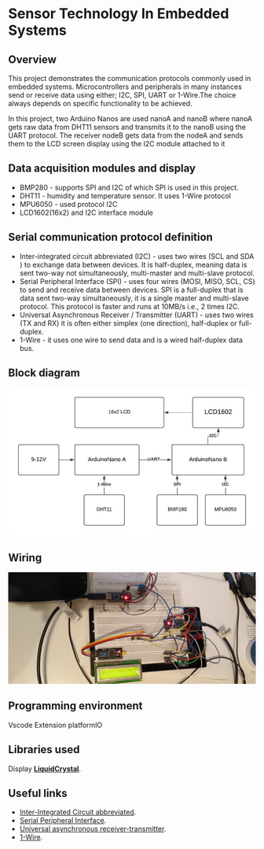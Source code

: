 # Sensor Technology  In Embedded Systems

## Overview 
This project demonstrates the communication protocols commonly used in embedded systems. Microcontrollers and peripherals in many instances send or receive data using either; I2C, SPI, UART or 1-Wire.The choice always depends on specific functionality to be achieved.

In this project, two Arduino Nanos are used nanoA and nanoB where nanoA gets raw data from DHT11 sensors and transmits it to the nanoB using the UART protocol. The receiver nodeB gets data from the nodeA and sends them to the LCD screen display using the I2C module attached to it



## Data acquisition modules and display
* BMP280 - supports SPI and I2C of which SPI is used in this project.
* DHT11 -  humidity and temperature sensor. It uses 1-Wire protocol
* MPU6050 - used protocol I2C 
* LCD1602(16x2) and  I2C interface module

## Serial communication protocol definition 
* Inter-integrated circuit abbreviated (I2C) -  uses two wires (SCL and SDA ) to exchange data between devices. It is half-duplex, meaning data is sent two-way not simultaneously, multi-master and multi-slave protocol.
* Serial Peripheral Interface (SPI) - uses four wires (MOSI, MISO, SCL, CS) to send and receive data between devices. SPI is a full-duplex that is data sent two-way simultaneously, it is a single master and multi-slave protocol.
  This protocol is faster and runs at 10MB/s i.e., 2 times  I2C.
* Universal Asynchronous Receiver / Transmitter (UART) - uses two wires (TX and RX) it is often either simplex (one direction), half-duplex or full-duplex.
* 1-Wire - it uses one wire to send data and is a wired half-duplex data bus.

## Block diagram
![Block diagram](https://github.com/embedded-code-Portfolio/Sensor-Project/blob/fa9cbc1b81b3509137abf0c5a0b017d4a78c91ad/Nano_sensor_diagram.jpeg)

## Wiring
![Wirig](https://github.com/embedded-code-Portfolio/Sensor-Project/blob/a138ee29309db54c5fcca23a53854dee94d8e331/wiring.jpg)


## Programming environment 
Vscode 
Extension platformIO

## Libraries used
Display **[LiquidCrystal](https://github.com/adafruit/Adafruit_LiquidCrystal)**.



## Useful links 
* [Inter-Integrated Circuit abbreviated](https://en.wikipedia.org/wiki/I%C2%B2C).
* [Serial Peripheral Interface](https://en.wikipedia.org/wiki/Serial_Peripheral_Interface).
* [Universal asynchronous receiver-transmitter](https://en.wikipedia.org/wiki/Universal_asynchronous_receiver-transmitter).
* [1-Wire](https://en.wikipedia.org/wiki/1-Wire).






